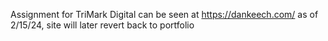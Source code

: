 Assignment for TriMark Digital
can be seen at https://dankeech.com/ as of 2/15/24, site will later revert back to portfolio
